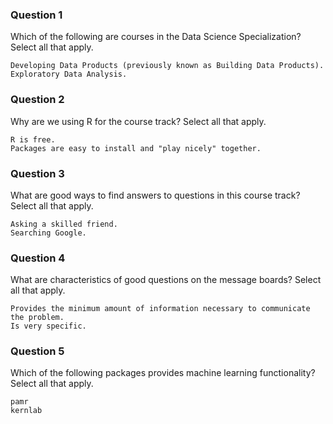 ### Question 1
Which of the following are courses in the Data Science Specialization? Select all that apply. 

`Developing Data Products (previously known as Building Data Products).`  
`Exploratory Data Analysis.`

### Question 2
Why are we using R for the course track? Select all that apply. 

`R is free.`  
`Packages are easy to install and "play nicely" together.`

### Question 3
What are good ways to find answers to questions in this course track? Select all that apply.  

`Asking a skilled friend.`  
`Searching Google.`

### Question 4
What are characteristics of good questions on the message boards? Select all that apply.  

`Provides the minimum amount of information necessary to communicate the problem.`  
`Is very specific.`

### Question 5
Which of the following packages provides machine learning functionality? Select all that apply.  

`pamr`  
`kernlab`
